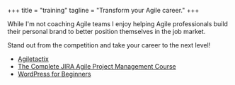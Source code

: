 +++
title = "training"
tagline = "Transform your Agile career."
+++

While I'm not coaching Agile teams I enjoy helping Agile professionals build their personal brand to better position themselves in the job market.

Stand out from the competition and take your career to the next level!

* <a href="https://agiletactix.com/courses-sign-up/" target="_blank">Agiletactix</a>
* <a href="https://www.udemy.com/the-complete-jira-agile-project-management-course/learn/v4/overview" target="_blank">The Complete JIRA Agile Project Management Course</a>
* <a href="https://www.udemy.com/wordpress-made-easy-for-personal-brands/" target="_blank">WordPress for Beginners

